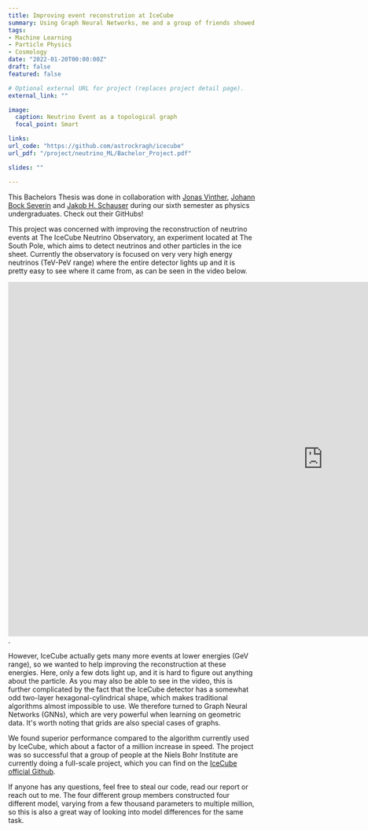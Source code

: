 ```yaml
---
title: Improving event reconstrution at IceCube
summary: Using Graph Neural Networks, me and a group of friends showed that event reconstruction speed and precision for low-energy neutrino events can be greatly improved. 
tags:
- Machine Learning
- Particle Physics
- Cosmology
date: "2022-01-20T00:00:00Z"
draft: false
featured: false

# Optional external URL for project (replaces project detail page).
external_link: ""

image:
  caption: Neutrino Event as a topological graph
  focal_point: Smart

links:
url_code: "https://github.com/astrockragh/icecube"
url_pdf: "/project/neutrino_ML/Bachelor_Project.pdf"

slides: ""

---
```


This Bachelors Thesis was done in collaboration with [Jonas Vinther](https://github.com/Vinther901), [Johann Bock Severin](https://github.com/JohannSeverin) and [Jakob H. Schauser](https://github.com/JakobSchauser) during our sixth semester as physics undergraduates. Check out their GitHubs!

This project was concerned with improving the reconstruction of neutrino events at The IceCube Neutrino Observatory, an experiment located at The South Pole, which aims to detect neutrinos and other particles in the ice sheet. Currently the observatory is focused on very very high energy neutrinos (TeV-PeV range) where the entire detector lights up and it is pretty easy to see where it came from, as can be seen in the video below.

<iframe width="1280" height="720" src="https://www.youtube.com/embed/vTya9hoKsfM" title="High energy neutrino at IceCube" frameborder="0" allow="accelerometer; autoplay; clipboard-write; encrypted-media; gyroscope; picture-in-picture" allowfullscreen></iframe>.

However, IceCube actually gets many more events at lower energies (GeV range), so we wanted to help improving the reconstruction at these energies. Here, only a few dots light up, and it is hard to figure out anything about the particle. As you may also be able to see in the video, this is further complicated by the fact that the IceCube detector has a somewhat odd two-layer hexagonal-cylindrical shape, which makes traditional algorithms almost impossible to use. We therefore turned to Graph Neural Networks (GNNs), which are very powerful when learning on geometric data. It's worth noting that grids are also special cases of graphs.

We found superior performance compared to the algorithm currently used by IceCube, which about a factor of a million increase in speed. The project was so successful that a group of people at the Niels Bohr Institute are currently doing a full-scale project, which you can find on the [IceCube official Github](https://github.com/icecube/graphnet).

If anyone has any questions, feel free to steal our code, read our report or reach out to me. The four different group members constructed four different model, varying from a few thousand parameters to multiple million, so this is also a great way of looking into model differences for the same task.